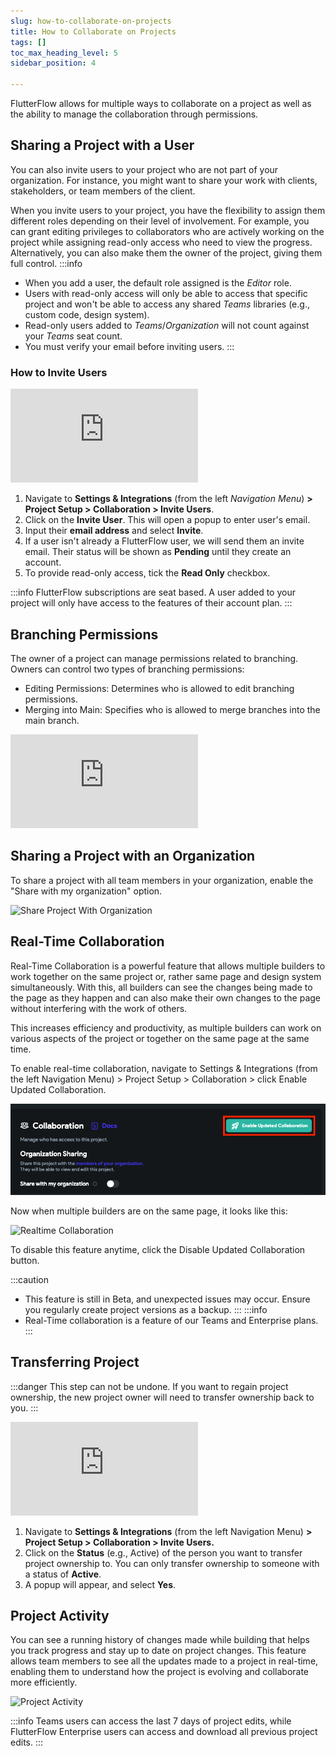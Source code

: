 ```yaml
---
slug: how-to-collaborate-on-projects
title: How to Collaborate on Projects
tags: []
toc_max_heading_level: 5
sidebar_position: 4

---
```

FlutterFlow allows for multiple ways to collaborate on a project as well as the ability to manage the collaboration through permissions.

## Sharing a Project with a User

You can also invite users to your project who are not part of your organization. For instance, you might want to share your work with clients, stakeholders, or team members of the client.

When you invite users to your project, you have the flexibility to assign them different roles depending on their level of involvement. For example, you can grant editing privileges to collaborators who are actively working on the project while assigning read-only access who need to view the progress. Alternatively, you can also make them the owner of the project, giving them full control.
:::info
- When you add a user, the default role assigned is the *Editor* role.
- Users with read-only access will only be able to access that specific project and won't be able to access any shared *Teams* libraries (e.g., custom code, design system).
- Read-only users added to *Teams*/*Organization* will not count against your *Teams* seat count.
- You must verify your email before inviting users.
  :::

### How to Invite Users

<div style={{
    position: 'relative',
    paddingBottom: 'calc(56.67989417989418% + 41px)', // Keeps the aspect ratio and additional padding
    height: 0,
    width: '100%'
}}>
    <iframe 
        src="https://demo.arcade.software/9XkpLuC3tpiFFapWi7ao?embed&show_copy_link=true"
        title="Sharing a Project with a User"
        style={{
            position: 'absolute',
            top: 0,
            left: 0,
            width: '100%',
            height: '100%',
            colorScheme: 'light',
        }}
        frameborder="0"
        loading="lazy"
        webkitAllowFullScreen
        mozAllowFullScreen
        allowFullScreen
        allow="clipboard-write">
    </iframe>
</div>

1. Navigate to **Settings & Integrations** (from the left *Navigation Menu*) **> Project Setup > Collaboration > Invite Users**.
2. Click on the **Invite User**. This will open a popup to enter user's email.
3. Input their **email address** and select **Invite**.
4. If a user isn't already a FlutterFlow user, we will send them an invite email. Their status will be shown as **Pending** until they create an account.
5. To provide read-only access, tick the **Read Only** checkbox.

:::info
FlutterFlow subscriptions are seat based. A user added to your project will only have access to the features of their account plan.
:::

## Branching Permissions
The owner of a project can manage permissions related to branching. Owners can control two types of branching permissions:

- Editing Permissions: Determines who is allowed to edit branching permissions.
- Merging into Main: Specifies who is allowed to merge branches into the main branch.

<div style={{
    position: 'relative',
    paddingBottom: 'calc(56.67989417989418% + 41px)', // Correctly maintaining the aspect ratio with additional padding
    height: 0,
    width: '100%'
}}>
    <iframe 
        src="https://demo.arcade.software/P5MgPJuBBeaIm7dfEjqI?embed&show_copy_link=true"
        title="fghjkl - FlutterFlow"
        style={{
            position: 'absolute',
            top: 0,
            left: 0,
            width: '100%',
            height: '100%',
            colorScheme: 'light'
        }}
        frameBorder="0"
        loading="lazy"
        webkitAllowFullScreen
        mozAllowFullScreen
        allowFullScreen
        allow="clipboard-write">
    </iframe>
</div>

## Sharing a Project with an Organization
To share a project with all team members in your organization, enable the "Share with my organization" option.

![Share Project With Organization](../../../static/img/share-project-with-organization.avif)

## Real-Time Collaboration
Real-Time Collaboration is a powerful feature that allows multiple builders to work together on the same project or, rather same page and design system simultaneously. With this, all builders can see the changes being made to the page as they happen and can also make their own changes to the page without interfering with the work of others.


This increases efficiency and productivity, as multiple builders can work on various aspects of the project or together on the same page at the same time.

To enable real-time collaboration, navigate to Settings & Integrations (from the left Navigation Menu) > Project Setup > Collaboration > click Enable Updated Collaboration.

![Realtime Collaboration Setup](../../../static/img/realtime-collaboration-setup.png)

Now when multiple builders are on the same page, it looks like this:

![Realtime Collaboration](../../../static/img/real-time-collaboration.gif)

To disable this feature anytime, click the Disable Updated Collaboration button.

:::caution
- This feature is still in Beta, and unexpected issues may occur. Ensure you regularly create project versions as a backup.
  :::
  :::info
- Real-Time collaboration is a feature of our Teams and Enterprise plans.
  :::
## Transferring Project
:::danger
This step can not be undone. If you want to regain project ownership, the new project owner will need to transfer ownership back to you.
:::

<div style={{
    position: 'relative',
    paddingBottom: 'calc(56.67989417989418% + 41px)', // Maintain aspect ratio plus extra padding
    height: 0,
    width: '100%'
}}>
    <iframe 
        src="https://demo.arcade.software/hUnKMJ7eqD81SRHkxEmt?embed&show_copy_link=true"
        title="Transferring Project"
        style={{
            position: 'absolute',
            top: 0,
            left: 0,
            width: '100%',
            height: '100%',
            colorScheme: 'light'
        }}
        frameBorder="0"
        loading="lazy"
        webkitAllowFullScreen
        mozAllowFullScreen
        allowFullScreen
        allow="clipboard-write">
    </iframe>
</div>


1. Navigate to **Settings & Integrations** (from the left Navigation Menu) **> Project Setup > Collaboration > Invite Users.**
2. Click on the **Status** (e.g., Active) of the person you want to transfer project ownership to. You can only transfer ownership to someone with a status of **Active**.
3. A popup will appear, and select **Yes**.

## Project Activity
You can see a running history of changes made while building that helps you track progress and stay up to date on project changes. This feature allows team members to see all the updates made to a project in real-time, enabling them to understand how the project is evolving and collaborate more efficiently.

![Project Activity](../../../static/img/flutterflow-project-activity.avif)

:::info
Teams users can access the last 7 days of project edits, while FlutterFlow Enterprise users can access and download all previous project edits.
:::